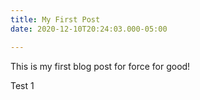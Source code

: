 ```yaml
---
title: My First Post
date: 2020-12-10T20:24:03.000-05:00

---
```

This is my first blog post for force for good!

Test 1